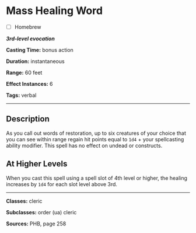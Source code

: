# Mass Healing Word

- [ ] Homebrew

***3rd-level evocation***

**Casting Time:** bonus action

**Duration:** instantaneous

**Range:** 60 feet

**Effect Instances:** 6

**Tags:** verbal

---

## Description
As you call out words of restoration, up to six creatures of your choice that you can see within range regain hit points equal to `1d4` + your spellcasting ability modifier. This spell has no effect on undead or constructs.

## At Higher Levels
When you cast this spell using a spell slot of 4th level or higher, the healing increases by `1d4` for each slot level above 3rd.

---

**Classes:** cleric

**Subclasses:** order (ua) cleric

**Sources:** PHB, page 258
